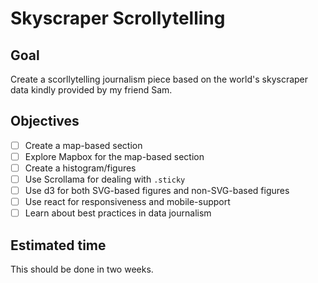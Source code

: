 # Skyscraper Scrollytelling

## Goal
Create a scorllytelling journalism piece based on the world's skyscraper data kindly provided by my friend Sam.

## Objectives
- [ ] Create a map-based section
- [ ] Explore Mapbox for the map-based section
- [ ] Create a histogram/figures
- [ ] Use Scrollama for dealing with `.sticky`
- [ ] Use d3 for both SVG-based figures and non-SVG-based figures
- [ ] Use react for responsiveness and mobile-support
- [ ] Learn about best practices in data journalism

## Estimated time
This should be done in two weeks.
